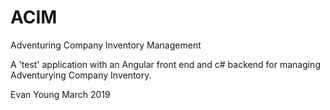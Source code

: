 # ACIM
Adventuring Company Inventory Management

A 'test' application with an Angular front end and c# backend for managing Adventurying Company Inventory. 

Evan Young March 2019
